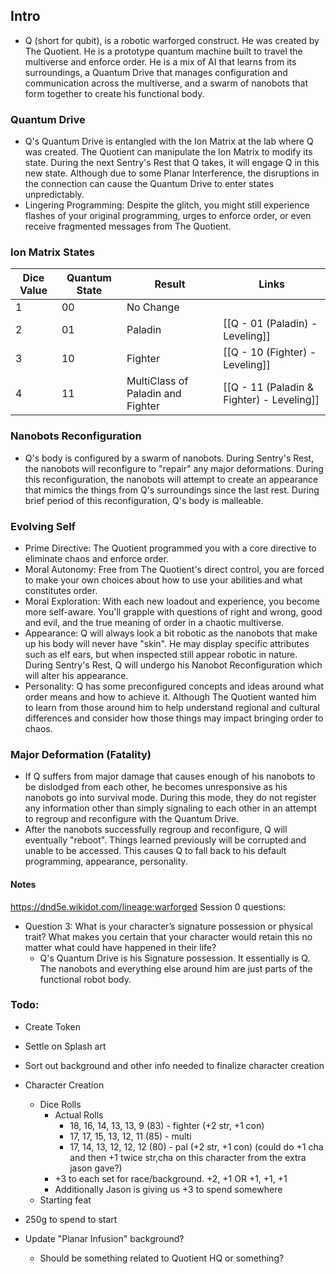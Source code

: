 
## Intro
- Q (short for qubit), is a robotic warforged construct. He was created by The Quotient. He is a prototype quantum machine built to travel the multiverse and enforce order. He is a mix of AI that learns from its surroundings, a Quantum Drive that manages configuration and communication across the multiverse, and a swarm of nanobots that form together to create his functional body.



### Quantum Drive
- Q's Quantum Drive is entangled with the Ion Matrix at the lab where Q was created. The Quotient can manipulate the Ion Matrix to modify its state. During the next Sentry's Rest that Q takes, it will engage Q in this new state. Although due to some Planar Interference, the disruptions in the connection can cause the Quantum Drive to enter states unpredictably.
- Lingering Programming: Despite the glitch, you might still experience flashes of your original programming, urges to enforce order, or even receive fragmented messages from The Quotient.


### Ion Matrix States

| Dice Value | Quantum State | Result                            | Links                          |
| ---------- | ------------- | --------------------------------- | ------------------------------ |
| 1          | 00            | No Change                         |                                |
| 2          | 01            | Paladin                           | [[Q - 01 (Paladin) - Leveling]]           |
| 3          | 10            | Fighter                           | [[Q - 10 (Fighter) - Leveling]]           |
| 4          | 11            | MultiClass of Paladin and Fighter | [[Q - 11 (Paladin & Fighter) - Leveling]] |


### Nanobots Reconfiguration
- Q's body is configured by a swarm of nanobots. During Sentry's Rest, the nanobots will reconfigure to "repair" any major deformations. During this reconfiguration, the nanobots will attempt to create an appearance that mimics the things from Q's surroundings since the last rest. During brief period of this reconfiguration, Q's body is malleable.



### Evolving Self
- Prime Directive: The Quotient programmed you with a core directive to eliminate chaos and enforce order.
- Moral Autonomy: Free from The Quotient's direct control, you are forced to make your own choices about how to use your abilities and what constitutes order.
- Moral Exploration: With each new loadout and experience, you become more self-aware. You'll grapple with questions of right and wrong, good and evil, and the true meaning of order in a chaotic multiverse.
- Appearance: Q will always look a bit robotic as the nanobots that make up his body will never have "skin". He may display specific attributes such as elf ears, but when inspected still appear robotic in nature. During Sentry's Rest, Q will undergo his Nanobot Reconfiguration which will alter his appearance.
- Personality: Q has some preconfigured concepts and ideas around what order means and how to achieve it. Although The Quotient wanted him to learn from those around him to help understand regional and cultural differences and consider how those things may impact bringing order to chaos.



### Major Deformation (Fatality)
- If Q suffers from major damage that causes enough of his nanobots to be dislodged from each other, he becomes unresponsive as his nanobots go into survival mode. During this mode, they do not register any information other than simply signaling to each other in an attempt to regroup and reconfigure with the Quantum Drive. 
- After the nanobots successfully regroup and reconfigure, Q will eventually "reboot". Things learned previously will be corrupted and unable to be accessed. This causes Q to fall back to his default programming, appearance, personality. 



#### Notes
https://dnd5e.wikidot.com/lineage:warforged
Session 0 questions:
- Question 3: What is your character’s signature possession or physical trait? What makes you certain that your character would retain this no matter what could have happened in their life?
	- Q's Quantum Drive is his Signature possession. It essentially is Q. The nanobots and everything else around him are just parts of the functional robot body.





### Todo:
- Create Token
- Settle on Splash art
- Sort out background and other info needed to finalize character creation
- Character Creation
	- Dice Rolls
		- Actual Rolls
			- 18, 16, 14, 13, 13, 9 (83) - fighter (+2 str, +1 con)
			- 17, 17, 15, 13, 12, 11 (85) - multi
			- 17, 14, 13, 12, 12, 12 (80) - pal (+2 str, +1 con) (could do +1 cha and then +1 twice str,cha on this character from the extra jason gave?)
		- +3 to each set for race/background. +2, +1 OR +1, +1, +1
		- Additionally Jason is giving us +3 to spend somewhere
	- Starting feat
- 250g to spend to start




- Update "Planar Infusion" background? 
	- Should be something related to Quotient HQ or something?